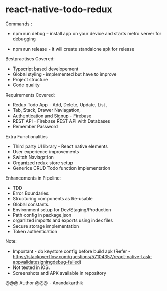 # react-native-todo-redux

Commands :
* npm run debug - install app on your device and starts metro server for debugging
    
* npm run release - it will create standalone apk for release
        
Bestpractises Covered:
* Typscript based developement
* Global styling - implemented but have to improve
* Project structure
* Code quality 

Requirements Covered:
* Redux Todo App - Add, Delete, Update, List  ,
* Tab, Stack, Drawer Naviagation,
* Authentication and Signup - Firebase
* REST API - Firebase REST API with Databases
* Remember Password

Extra Functionalities
* Third party UI library - React native elements
* User experience improvements
* Switch Naviagation
* Organized redux store setup
* Generice CRUD Todo function implementation

Enhancements in Pipeline:
* TDD
* Error Boundaries
* Structuring components as Re-usable 
* Global constants
* Environment setup for Dev/Staging/Production
* Path config in package.json
* organized imports and exports using index files
* Secure storage implementation
* Token authentication

Note:
* Important - do keystore config before build apk (Refer - https://stackoverflow.com/questions/57104357/react-native-task-appvalidatesigningdebug-failed)
* Not tested in iOS.
* Screenshots and APK available in repository


@@@ Author @@@ - Anandakarthik



